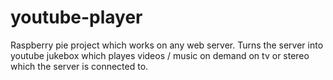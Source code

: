 # youtube-player
Raspberry pie project which works on any web server. Turns the server into youtube jukebox which playes videos / music on demand on tv or stereo which the server is connected to.
